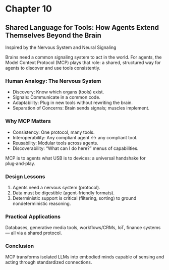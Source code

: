 # Chapter 10

## Shared Language for Tools: How Agents Extend Themselves Beyond the Brain

Inspired by the Nervous System and Neural Signaling

Brains need a common signaling system to act in the world. For agents, the Model Context Protocol (MCP) plays that role: a shared, structured way for agents to discover and use tools consistently.

### Human Analogy: The Nervous System

- Discovery: Know which organs (tools) exist.
- Signals: Communicate in a common code.
- Adaptability: Plug in new tools without rewriting the brain.
- Separation of Concerns: Brain sends signals; muscles implement.

### Why MCP Matters

- Consistency: One protocol, many tools.
- Interoperability: Any compliant agent ↔ any compliant tool.
- Reusability: Modular tools across agents.
- Discoverability: “What can I do here?” menus of capabilities.

MCP is to agents what USB is to devices: a universal handshake for plug‑and‑play.

### Design Lessons

1. Agents need a nervous system (protocol).
2. Data must be digestible (agent-friendly formats).
3. Deterministic support is critical (filtering, sorting) to ground nondeterministic reasoning.

### Practical Applications

Databases, generative media tools, workflows/CRMs, IoT, finance systems — all via a shared protocol.

### Conclusion

MCP transforms isolated LLMs into embodied minds capable of sensing and acting through standardized connections.


